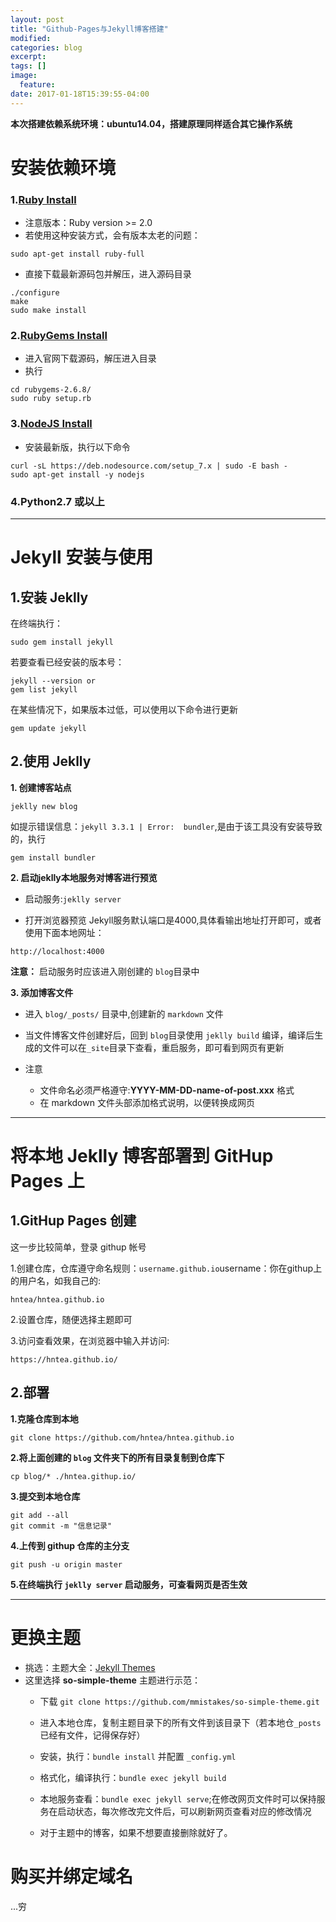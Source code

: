 ```yaml
---
layout: post
title: "Github-Pages与Jekyll博客搭建"
modified:
categories: blog
excerpt:
tags: []
image:
  feature:
date: 2017-01-18T15:39:55-04:00
---
```


**本次搭建依赖系统环境：ubuntu14.04，搭建原理同样适合其它操作系统**

# 安装依赖环境

### 1.[Ruby Install](https://www.ruby-lang.org/en/documentation/installation/#apt)

- 注意版本：Ruby version >= 2.0
- 若使用这种安装方式，会有版本太老的问题：


```
sudo apt-get install ruby-full
```

- 直接下载最新源码包并解压，进入源码目录


```
./configure
make
sudo make install
```

### 2.[RubyGems Install](https://rubygems.org/pages/download)

- 进入官网下载源码，解压进入目录
- 执行


```
cd rubygems-2.6.8/
sudo ruby setup.rb
```

### 3.[NodeJS Install](https://nodejs.org/en/download/package-manager/#debian-and-ubuntu-based-linux-distributions)

- 安装最新版，执行以下命令


```
curl -sL https://deb.nodesource.com/setup_7.x | sudo -E bash -
sudo apt-get install -y nodejs
```


### 4.Python2.7 或以上
---

#  Jekyll 安装与使用

## 1.安装 Jeklly

在终端执行：


```
sudo gem install jekyll
```

若要查看已经安装的版本号：


```
jekyll --version or
gem list jekyll
```

在某些情况下，如果版本过低，可以使用以下命令进行更新


```
gem update jekyll
```

## 2.使用 Jeklly

**1. 创建博客站点**
```
jeklly new blog
```
如提示错误信息：`jekyll 3.3.1 | Error:  bundler`,是由于该工具没有安装导致的，执行
```
gem install bundler
```

**2. 启动jeklly本地服务对博客进行预览**

- 启动服务:`jeklly server`

- 打开浏览器预览 Jekyll服务默认端口是4000,具体看输出地址打开即可，或者使用下面本地网址：
```
http://localhost:4000
```
**注意：** 启动服务时应该进入刚创建的 `blog`目录中

**3. 添加博客文件**

- 进入 `blog/_posts/` 目录中,创建新的 `markdown` 文件

- 当文件博客文件创建好后，回到 `blog`目录使用 `jeklly build` 编译，编译后生成的文件可以在`_site`目录下查看，重启服务，即可看到网页有更新
- 注意

	-	文件命名必须严格遵守:**YYYY-MM-DD-name-of-post.xxx** 格式
	-	在 markdown 文件头部添加格式说明，以便转换成网页

---

# 将本地 Jeklly 博客部署到 GitHup Pages 上


## 1.GitHup Pages 创建

这一步比较简单，登录 githup 帐号

1.创建仓库，仓库遵守命名规则：`username.github.io`username：你在githup上的用户名，如我自己的:

```
hntea/hntea.github.io
```

2.设置仓库，随便选择主题即可


3.访问查看效果，在浏览器中输入并访问:
```
https://hntea.github.io/
```

## 2.部署

**1.克隆仓库到本地**

```
git clone https://github.com/hntea/hntea.github.io
```

**2.将上面创建的 `blog` 文件夹下的所有目录复制到仓库下**
```
cp blog/* ./hntea.githup.io/
```

**3.提交到本地仓库**

```
git add --all
git commit -m "信息记录"
```
**4.上传到 githup 仓库的主分支**

```
git push -u origin master
```
**5.在终端执行 `jeklly server` 启动服务，可查看网页是否生效**

---

# 更换主题

-	挑选：主题大全：[Jekyll Themes](https://jekyllthemes.io/)
-	这里选择 **so-simple-theme** 主题进行示范：
	-	下载 `git clone https://github.com/mmistakes/so-simple-theme.git`

	-	进入本地仓库，复制主题目录下的所有文件到该目录下（若本地仓`_posts`已经有文件，记得保存好）

	-	安装，执行：`bundle install` 并配置 `_config.yml`
	-	格式化，编译执行：`bundle exec jekyll build`

	-	本地服务查看：`bundle exec jekyll serve`;在修改网页文件时可以保持服务在启动状态，每次修改完文件后，可以刷新网页查看对应的修改情况
	-	对于主题中的博客，如果不想要直接删除就好了。


# 购买并绑定域名

...穷
